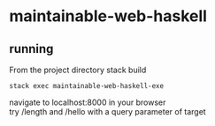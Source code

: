 # maintainable-web-haskell
## running
From the project directory
    stack build

    stack exec maintainable-web-haskell-exe
navigate to localhost:8000 in your browser  
try /length and /hello with a query parameter of target
